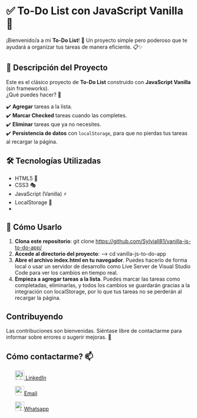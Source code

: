 # ✅ To-Do List con JavaScript Vanilla 🚀

¡Bienvenido/a a mi **To-Do List**! 🎉 Un proyecto simple pero poderoso que te ayudará a organizar tus tareas de manera eficiente. 📋✨

## 📌 Descripción del Proyecto
Este es el clásico proyecto de **To-Do List** construido con **JavaScript Vanilla** (sin frameworks).  
¿Qué puedes hacer? 🤔  

✔️ **Agregar** tareas a la lista.  
✔️ **Marcar Checked** tareas cuando las completes.  
✔️ **Eliminar** tareas que ya no necesites.  
✔️ **Persistencia de datos** con `localStorage`, para que no pierdas tus tareas al recargar la página.  

## 🛠️ Tecnologías Utilizadas
- HTML5 🎨  
- CSS3 🎭  
- JavaScript (Vanilla) ⚡  
- LocalStorage 💾
- 
## 🚀 Cómo Usarlo
1. **Clona este repositorio**:
   git clone https://github.com/Sylviall81/vanilla-js-to-do-app/
2. **Accede al directorio del proyecto**: --> cd vanilla-js-to-do-app
3. **Abre el archivo index.html en tu navegador**.
   Puedes hacerlo de forma local o usar un servidor de desarrollo como Live Server de Visual Studio Code para ver los cambios en tiempo real.
4. **Empieza a agregar tareas a la lista**.
     Puedes marcar las tareas como completadas, eliminarlas, y todos los cambios se guardarán gracias a la integración con localStorage, por lo que tus tareas no se perderán al recargar la página.
   
## Contribuyendo

Las contribuciones son bienvenidas. Siéntase libre de contactarme  para informar sobre errores o sugerir mejoras. 🤝


## Cómo contactarme? 📫 
<p>
<!-- <ul></ul>portfolio url -->
  <ul> 
    <a href= "https://www.linkedin.com/in/sylviall81/" target="_blank" ><img width="25" height="25" src="https://img.icons8.com/fluency/48/linkedin.png" alt="linkedin"/> LinkedIn 
    </a>
  </ul>
  <ul>
    <a href= "mailto:sylviall81@gmail.com" target="_blank"> <img width="25" height="25" src="https://img.icons8.com/parakeet/48/new-post.png" alt="new-post"/>Email 
    </a>
  </ul>
  <ul>
    <a href= "https://wa.me/34628840747" target="_blank" ><img width="25" height="25" src="https://img.icons8.com/color/48/whatsapp--v1.png" alt="whatsapp--v1"/>Whatsapp
    </a>
  </ul>
</p>
  

